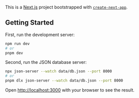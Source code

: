 This is a [Next.js](https://nextjs.org/) project bootstrapped with [`create-next-app`](https://github.com/vercel/next.js/tree/canary/packages/create-next-app).

## Getting Started

First, run the development server:

```bash
npm run dev
# or
pnpm dev
```

Second, run the JSON database server:

```bash
npx json-server --watch data/db.json --port 8000
# or
pnpm dlx json-server --watch data/db.json --port 8000
```

Open [http://localhost:3000](http://localhost:3000) with your browser to see the result.
